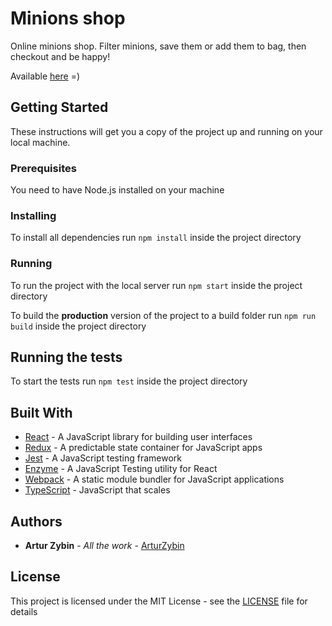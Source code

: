 # Minions shop

Online minions shop. Filter minions, save them or add them to bag, then checkout and be happy!

Available [here](https://arturzybin.github.io/minions-shop/) =)

## Getting Started

These instructions will get you a copy of the project up and running on your local machine.

### Prerequisites

You need to have Node.js installed on your machine

### Installing

To install all dependencies run ```npm install``` inside the project directory

### Running

To run the project with the local server run ```npm start``` inside the project directory

To build the **production** version of the project to a build folder run ```npm run build``` inside the project directory

## Running the tests

To start the tests run ```npm test``` inside the project directory

## Built With

* [React](https://reactjs.org/) - A JavaScript library for building user interfaces
* [Redux](https://redux.js.org) - A predictable state container for JavaScript apps
* [Jest](https://jestjs.io) - A JavaScript testing framework
* [Enzyme](https://enzymejs.github.io/enzyme/) - A JavaScript Testing utility for React
* [Webpack](https://webpack.js.org/) - A static module bundler for JavaScript applications
* [TypeScript](https://www.typescriptlang.org/) - JavaScript that scales

## Authors

* **Artur Zybin** - *All the work* - [ArturZybin](https://github.com/ArturZybin)

## License

This project is licensed under the MIT License - see the [LICENSE](LICENSE) file for details